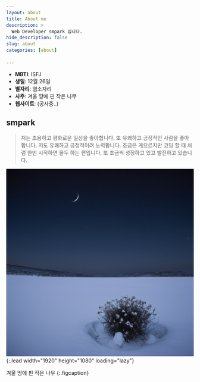 ```yaml
---
layout: about
title: About me
description: >
  Web Developer smpark 입니다.
hide_description: false
slug: about
categories: [about]

---
```


<!--author-->
- **MBTI**: ISFJ
- **생일**: 12월 26일
- **별자리**: 염소자리
- **사주**: 겨울 땅에 핀 작은 나무
- **웹사이트**: (공사중..)

## smpark
> 저는 조용하고 평화로운 일상을 좋아합니다. 또 유쾌하고 긍정적인 사람을 좋아합니다. 저도 유쾌하고 긍정적이려 노력합니다. 조금은 게으르지만 코딩 할 때 처럼 한번 시작하면 몰두 하는 편입니다. 또 조금씩 성장하고 있고 발전하고 있습니다. 

![Screenshot](assets/img/sidebar-bg.jpg){:.lead width="1920" height="1080" loading="lazy"}

겨울 땅에 핀 작은 나무
{:.figcaption}


